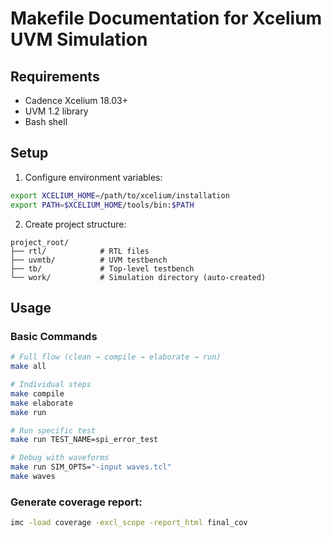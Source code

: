 # Makefile Documentation for Xcelium UVM Simulation

## Requirements
- Cadence Xcelium 18.03+
- UVM 1.2 library
- Bash shell

## Setup
1. Configure environment variables:
```bash
export XCELIUM_HOME=/path/to/xcelium/installation
export PATH=$XCELIUM_HOME/tools/bin:$PATH
```
2. Create project structure:
```
project_root/
├── rtl/            # RTL files
├── uvmtb/          # UVM testbench
├── tb/             # Top-level testbench
└── work/           # Simulation directory (auto-created)
```
## Usage
### Basic Commands
```bash
# Full flow (clean → compile → elaborate → run)
make all

# Individual steps
make compile
make elaborate
make run

# Run specific test
make run TEST_NAME=spi_error_test

# Debug with waveforms
make run SIM_OPTS="-input waves.tcl"
make waves
```
### Generate coverage report:
```bash
imc -load coverage -excl_scope -report_html final_cov
```
